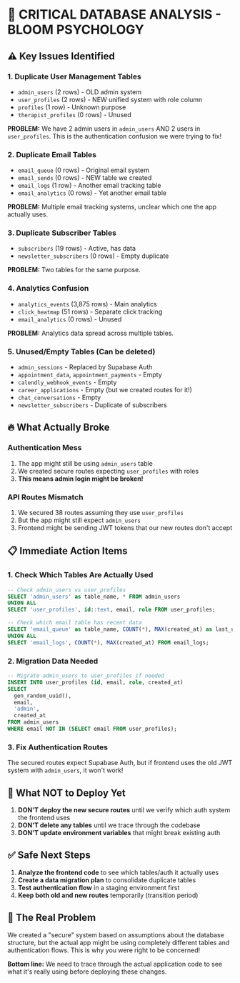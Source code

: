 # 🚨 CRITICAL DATABASE ANALYSIS - BLOOM PSYCHOLOGY

## ⚠️ Key Issues Identified

### 1. **Duplicate User Management Tables**
- `admin_users` (2 rows) - OLD admin system
- `user_profiles` (2 rows) - NEW unified system with role column
- `profiles` (1 row) - Unknown purpose
- `therapist_profiles` (0 rows) - Unused

**PROBLEM:** We have 2 admin users in `admin_users` AND 2 users in `user_profiles`. This is the authentication confusion we were trying to fix!

### 2. **Duplicate Email Tables**
- `email_queue` (0 rows) - Original email system
- `email_sends` (0 rows) - NEW table we created
- `email_logs` (1 row) - Another email tracking table
- `email_analytics` (0 rows) - Yet another email table

**PROBLEM:** Multiple email tracking systems, unclear which one the app actually uses.

### 3. **Duplicate Subscriber Tables**
- `subscribers` (19 rows) - Active, has data
- `newsletter_subscribers` (0 rows) - Empty duplicate

**PROBLEM:** Two tables for the same purpose.

### 4. **Analytics Confusion**
- `analytics_events` (3,875 rows) - Main analytics
- `click_heatmap` (51 rows) - Separate click tracking
- `email_analytics` (0 rows) - Unused

**PROBLEM:** Analytics data spread across multiple tables.

### 5. **Unused/Empty Tables** (Can be deleted)
- `admin_sessions` - Replaced by Supabase Auth
- `appointment_data`, `appointment_payments` - Empty
- `calendly_webhook_events` - Empty
- `career_applications` - Empty (but we created routes for it!)
- `chat_conversations` - Empty
- `newsletter_subscribers` - Duplicate of subscribers

## 🔥 What Actually Broke

### Authentication Mess
1. The app might still be using `admin_users` table
2. We created secure routes expecting `user_profiles` with roles
3. **This means admin login might be broken!**

### API Routes Mismatch
1. We secured 38 routes assuming they use `user_profiles`
2. But the app might still expect `admin_users` 
3. Frontend might be sending JWT tokens that our new routes don't accept

## 📋 Immediate Action Items

### 1. Check Which Tables Are Actually Used
```sql
-- Check admin_users vs user_profiles
SELECT 'admin_users' as table_name, * FROM admin_users
UNION ALL
SELECT 'user_profiles', id::text, email, role FROM user_profiles;

-- Check which email table has recent data
SELECT 'email_queue' as table_name, COUNT(*), MAX(created_at) as last_used FROM email_queue
UNION ALL
SELECT 'email_logs', COUNT(*), MAX(created_at) FROM email_logs;
```

### 2. Migration Data Needed
```sql
-- Migrate admin_users to user_profiles if needed
INSERT INTO user_profiles (id, email, role, created_at)
SELECT 
  gen_random_uuid(),
  email,
  'admin',
  created_at
FROM admin_users
WHERE email NOT IN (SELECT email FROM user_profiles);
```

### 3. Fix Authentication Routes
The secured routes expect Supabase Auth, but if frontend uses the old JWT system with `admin_users`, it won't work!

## 🚫 What NOT to Deploy Yet

1. **DON'T deploy the new secure routes** until we verify which auth system the frontend uses
2. **DON'T delete any tables** until we trace through the codebase
3. **DON'T update environment variables** that might break existing auth

## ✅ Safe Next Steps

1. **Analyze the frontend code** to see which tables/auth it actually uses
2. **Create a data migration plan** to consolidate duplicate tables
3. **Test authentication flow** in a staging environment first
4. **Keep both old and new routes** temporarily (transition period)

## 🎯 The Real Problem

We created a "secure" system based on assumptions about the database structure, but the actual app might be using completely different tables and authentication flows. This is why you were right to be concerned!

**Bottom line:** We need to trace through the actual application code to see what it's really using before deploying these changes.